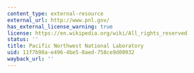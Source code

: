 ```yaml
---
content_type: external-resource
external_url: http://www.pnl.gov/
has_external_license_warning: true
license: https://en.wikipedia.org/wiki/All_rights_reserved
status: ''
title: Pacific Northwest National Laboratory
uid: 11f7b98a-e496-4be5-8aed-758ce9d00932
wayback_url: ''
---
```


